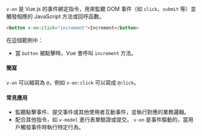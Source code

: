 `v-on` 是 Vue.js 的事件綁定指令，用來監聽 DOM 事件（如 `click`、`submit` 等）並觸發相應的 JavaScript 方法或回呼函數。
```html
<button v-on:click="increment">Increment</button>
```

在這個範例中：

- 當 `button` 被點擊時，Vue 會呼叫 `increment` 方法。

#### 簡寫

`v-on` 可以縮寫為 `@`，例如 `v-on:click` 可以寫成 `@click`。

#### 常見應用

- 監聽點擊事件、提交事件或其他使用者互動事件，並執行對應的業務邏輯。
- 配合其他指令，如 `v-model` 進行表單驗證或提交。
	`v-on` 是事件驅動的，當用戶觸發事件時執行特定行為。

